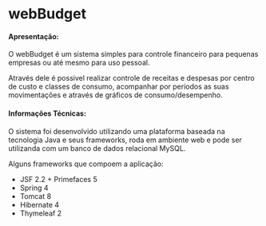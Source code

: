 webBudget
=========

#### Apresentação:

O webBudget é um sistema simples para controle financeiro para pequenas empresas ou até mesmo para uso pessoal. 

Através dele é possivel realizar controle de receitas e despesas por centro de custo e classes de consumo, acompanhar por períodos as suas movimentações e através de gráficos de consumo/desempenho.

#### Informações Técnicas:

O sistema foi desenvolvido utilizando uma plataforma baseada na tecnologia Java e seus frameworks, roda em ambiente web e pode ser utilizanda com um banco de dados relacional MySQL.

Alguns frameworks que compoem a aplicação:

- JSF 2.2 + Primefaces 5
- Spring 4
- Tomcat 8
- Hibernate 4
- Thymeleaf 2
